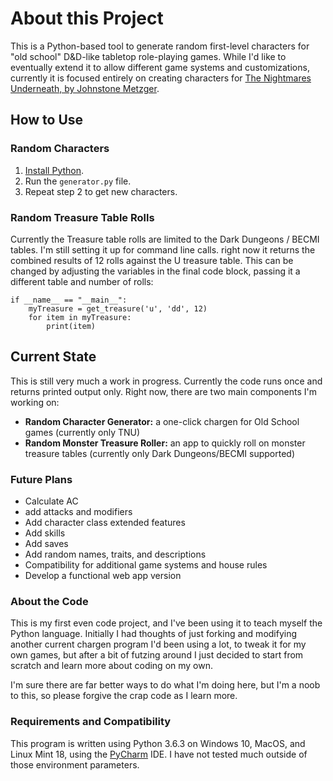 # About this Project

This is a Python-based tool to generate random first-level characters for "old school" D&D-like tabletop role-playing games. While I'd like to eventually extend it to allow different game systems and customizations, currently it is focused entirely on creating characters for [The Nightmares Underneath, by Johnstone Metzger](http://www.drivethrurpg.com/product/195355/The-Nightmares-Underneath).

## How to Use

### Random Characters

1. [Install Python](https://www.python.org/downloads/).
2. Run the `generator.py` file.
3. Repeat step 2 to get new characters.

### Random Treasure Table Rolls

Currently the Treasure table rolls are limited to the Dark Dungeons / BECMI tables. I'm still setting it up for command line calls. right now it returns the combined results of 12 rolls against the U treasure table. This can be changed by adjusting the variables in the final code block, passing it a different table and number of rolls:

```
if __name__ == "__main__":
    myTreasure = get_treasure('u', 'dd', 12)
    for item in myTreasure:
        print(item)
```

## Current State

This is still very much a work in progress. Currently the code runs once and returns printed output only. Right now, there are two main components I'm working on:

* **Random Character Generator:** a one-click chargen for Old School games (currently only TNU)
* **Random Monster Treasure Roller:** an app to quickly roll on monster treasure tables (currently only Dark Dungeons/BECMI supported)

### Future Plans

* Calculate AC
* add attacks and modifiers
* Add character class extended features
* Add skills
* Add saves
* Add random names, traits, and descriptions
* Compatibility for additional game systems and house rules
* Develop a functional web app version

### About the Code

This is my first even code project, and I've been using it to teach myself the Python language. Initially I had thoughts of just forking and modifying another current chargen program I'd been using a lot, to tweak it for my own games, but after a bit of futzing around I just decided to start from scratch and learn more about coding on my own.

I'm sure there are far better ways to do what I'm doing here, but I'm a noob to this, so please forgive the crap code as I learn more.

### Requirements and Compatibility

This program is written using Python 3.6.3 on Windows 10, MacOS, and Linux Mint 18, using the [PyCharm](https://www.jetbrains.com/pycharm/download/) IDE. I have not tested much outside of those environment parameters.
